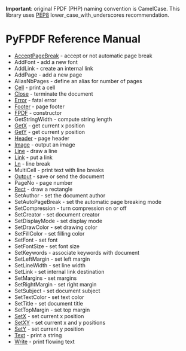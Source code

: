 **Important**: original FPDF (PHP) naming convention is CamelCase. This library uses [PEP8](http://www.python.org/dev/peps/pep-0008/) lower\_case\_with\_underscores recommendation.

# PyFPDF Reference Manual #

  * [AcceptPageBreak](AcceptPageBreak) - accept or not automatic page break
  * AddFont - add a new font
  * AddLink - create an internal link
  * AddPage - add a new page
  * AliasNbPages - define an alias for number of pages
  * [Cell](Cell.md) - print a cell
  * [Close](Close.md) - terminate the document
  * [Error](Error.md) - fatal error
  * [Footer](Footer.md) - page footer
  * [FPDF](FPDF.md) - constructor
  * GetStringWidth - compute string length
  * [GetX](GetX.md) - get current x position
  * [GetY](GetY.md) - get current y position
  * [Header](Header.md) - page header
  * [Image](Image.md) - output an image
  * [Line](Line.md) - draw a line
  * [Link](Link.md) - put a link
  * [Ln](Ln.md) - line break
  * MultiCell - print text with line breaks
  * [Output](Output.md) - save or send the document
  * PageNo - page number
  * [Rect](Rect.md) - draw a rectangle
  * SetAuthor - set the document author
  * SetAutoPageBreak - set the automatic page breaking mode
  * SetCompression - turn compression on or off
  * SetCreator - set document creator
  * SetDisplayMode - set display mode
  * SetDrawColor - set drawing color
  * SetFillColor - set filling color
  * SetFont - set font
  * SetFontSize - set font size
  * SetKeywords - associate keywords with document
  * SetLeftMargin - set left margin
  * SetLineWidth - set line width
  * SetLink - set internal link destination
  * SetMargins - set margins
  * SetRightMargin - set right margin
  * SetSubject - set document subject
  * SetTextColor - set text color
  * SetTitle - set document title
  * SetTopMargin - set top margin
  * [SetX](SetX.md) - set current x position
  * [SetXY](SetXY.md) - set current x and y positions
  * [SetY](SetY.md) - set current y position
  * [Text](Text.md) - print a string
  * [Write](Write.md) - print flowing text
